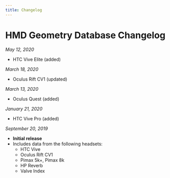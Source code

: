 ```yaml
---
title: Changelog
---
```


# HMD Geometry Database Changelog
*May 12, 2020*
* HTC Vive Elite (added)

*March 18, 2020*
* Oculus Rift CV1 (updated)

*March 13, 2020*
* Oculus Quest (added)

*January 21, 2020*
* HTC Vive Pro (added)

*September 20, 2019*
* **Initial release**  
* Includes data from the following headsets:
  * HTC Vive
  * Oculus Rift CV1
  * Pimax 5k+, Pimax 8k
  * HP Reverb
  * Valve Index
